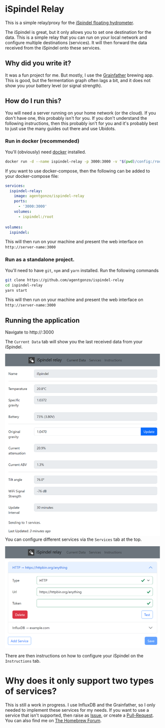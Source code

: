 # iSpindel Relay

This is a simple relay/proxy for the [iSpindel floating hydrometer](https://www.ispindel.de/).

The iSpindel is great, but it only allows you to set one destination for the data. This is a simple relay that you can run on your local network and configure multiple destinations (services). It will then forward the data received from the iSpindel onto these services.

## Why did you write it?

It was a fun project for me. But mostly, I use the [Grainfather](https://community.grainfather.com/) brewing app. This is good, but the fermentation graph often lags a bit, and it does not show you your battery level (or signal strength).

## How do I run this?

You will need a server running on your home network (or the cloud). If you don't have one, this probably isn't for you. If you don't understand the following instructions, then this probably isn't for you and it's probably best to just use the many guides out there and use Ubidots.

### Run in docker (recommended)

You'll (obviously) need [docker](https://docs.docker.com/get-docker/) installed.
```bash
docker run -d --name ispindel-relay -p 3000:3000 -v "$(pwd)/config:/root" agentgonzo/ispindel-relay
```

If you want to use docker-compose, then the following can be added to your docker-compose file:
```yaml
services:
  ispindel-relay:
    image: agentgonzo/ispindel-relay
    ports:
      - '3000:3000'
    volumes:
      - ispindel:/root

volumes:
  ispindel:
```
This will then run on your machine and present the web interface on `http://server-name:3000`


### Run as a standalone project.

You'll need to have `git`, `npm` and `yarn` installed.
Run the following commands
```bash
git clone https://github.com/agentgonzo/ispindel-relay
cd ispindel-relay
yarn start
```
This will then run on your machine and present the web interface on `http://server-name:3000`

## Running the application

Navigate to http://<servername>:3000

The `Current Data` tab will show you the last received data from your iSpindel.

![Current Data](/images/data.png)
You can configure different services via the `Services` tab at the top.

![Services configuration](/images/services.png)

There are then instructions on how to configure your iSpindel on the `Instructions` tab.

# Why does it only support two types of services?

This is still a work in progress. I use InfluxDB and the Grainfather, so I only needed to implement these services for my needs. If you want to use a service that isn't supported, then raise as [Issue](https://github.com/agentgonzo/ispindel-relay/issues), or create a [Pull-Request](https://github.com/agentgonzo/ispindel-relay/pulls). You can also find me on [The Homebrew Forum](https://www.thehomebrewforum.co.uk/members/agentgonzo.43016/).

